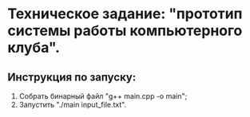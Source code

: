 # Техническое задание: "прототип системы работы компьютерного клуба".

## Инструкция по запуску:
1. Собрать бинарный файл "g++ main.cpp -o main";
2. Запустить "./main input_file.txt".